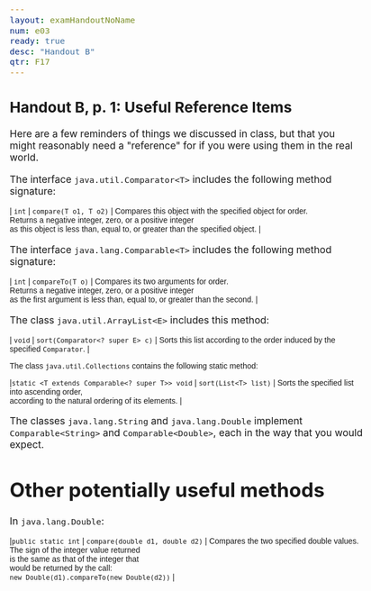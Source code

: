 ```yaml
---
layout: examHandoutNoName
num: e03
ready: true
desc: "Handout B"
qtr: F17
---
```


<style>
 body { font-size: 109%; }
</style>

<h2>Handout B, p. 1: Useful Reference Items</h2>

Here are a few reminders of things we discussed in class, but that you might
reasonably need a "reference" for if you were using them in the real world.

The interface `java.util.Comparator<T>` includes the following
method signature:

<div markdown="1"
     style="font-size: 80%; font-family: Arial Narrow, sans-serif;"
     class="hanging-indent-table">

| `int` | `compare(T o1, T o2)` | Compares this object with the specified object for order. <br>Returns a negative integer, zero, or a positive integer <br>as this object is less than, equal to, or greater than the specified object. |

</div>

The interface `java.lang.Comparable<T>` includes the following
method signature:

<div markdown="1"
     style="font-size: 80%; font-family: Arial Narrow, sans-serif;"
     class="hanging-indent-table">

| `int` | `compareTo(T o)` |  Compares its two arguments for order. <br>Returns a negative integer, zero, or a positive integer <br>as the first argument is less than, equal to, or greater than the second. |

</div>


The class `java.util.ArrayList<E>` includes this method:

<div markdown="1"
     style="font-size: 80%; font-family: Arial Narrow, sans-serif;"
     class="hanging-indent-table">

| `void` | `sort(Comparator<? super E> c)` | Sorts this list according to the order induced by the specified `Comparator`. |

</div>




<div markdown="1"
     style="font-size: 80%; font-family: Arial Narrow, sans-serif;"
     class="hanging-indent-table">

The class `java.util.Collections` contains the following static method:

|`static <T extends Comparable<? super T>> void` |  `sort(List<T> list)` | Sorts the specified list into ascending order, <br>according to the natural ordering of its elements. |

</div>

The classes `java.lang.String` and `java.lang.Double` implement `Comparable<String>` and `Comparable<Double>`, each in the
way that you would expect.

# Other potentially useful methods

In `java.lang.Double`:

<div markdown="1"
     style="font-size: 80%; font-family: Arial Narrow, sans-serif;"
     class="hanging-indent-table">


|`public static int` | `compare(double d1, double d2)` |  Compares the two specified double values. <br> The sign of the integer value returned <br>is the same as that of the integer that <br>would be returned by the call: <br> `new Double(d1).compareTo(new Double(d2))` |

</div>
